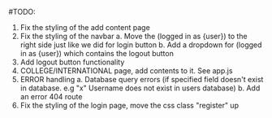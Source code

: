 #TODO:
1. Fix the styling of the add content page
2. Fix the styling of the navbar 
    a. Move the (logged in as {user}) to the right side just like we did for login button
    b. Add a dropdown for (logged in as {user}) which contains the logout button
3. Add logout button functionality
4. COLLEGE/INTERNATIONAL page, add contents to it. See app.js
5. ERROR handling
    a. Database query errors (if specified field doesn't exist in database. e.g  "x" Username does not exist in users database)
    b. Add an error 404 route
6. Fix the styling of the login page, move the css class "register" up